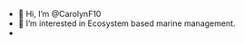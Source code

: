 - 👋 Hi, I’m @CarolynF10
- 👀 I’m interested in Ecosystem based marine management.
-

<!---
CarolynF10/CarolynF10 is a ✨ special ✨ repository because its `README.md` (this file) appears on your GitHub profile.
You can click the Preview link to take a look at your changes.
--->
